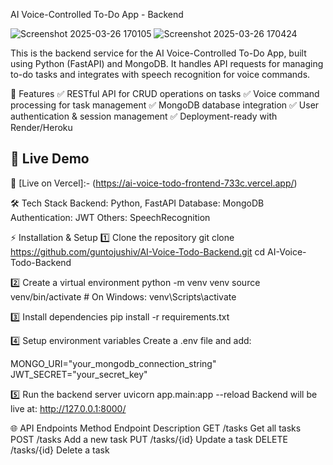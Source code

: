 AI Voice-Controlled To-Do App - Backend

![Screenshot 2025-03-26 170105](https://github.com/user-attachments/assets/fa0e3443-25b9-41f2-be8e-f351d736be19)
![Screenshot 2025-03-26 170424](https://github.com/user-attachments/assets/f014b077-92ce-4861-87e7-315805ece5b5)



This is the backend service for the AI Voice-Controlled To-Do App, built using Python (FastAPI) and MongoDB. It handles API requests for managing to-do tasks and integrates with speech recognition for voice commands.

🚀 Features
✅ RESTful API for CRUD operations on tasks
✅ Voice command processing for task management
✅ MongoDB database integration
✅ User authentication & session management
✅ Deployment-ready with Render/Heroku

## 🚀 Live Demo  
🔗  [Live on Vercel]:- (https://ai-voice-todo-frontend-733c.vercel.app/)

🛠️ Tech Stack
Backend: Python, FastAPI
Database: MongoDB
Authentication: JWT
Others: SpeechRecognition

⚡ Installation & Setup
1️⃣ Clone the repository
git clone https://github.com/guntojushiv/AI-Voice-Todo-Backend.git
cd AI-Voice-Todo-Backend

2️⃣ Create a virtual environment
python -m venv venv
source venv/bin/activate  # On Windows: venv\Scripts\activate

3️⃣ Install dependencies
pip install -r requirements.txt

4️⃣ Setup environment variables
Create a .env file and add:


MONGO_URI="your_mongodb_connection_string"
JWT_SECRET="your_secret_key"

5️⃣ Run the backend server
uvicorn app.main:app --reload
Backend will be live at: http://127.0.0.1:8000/

🌐 API Endpoints
Method	Endpoint	Description
GET	/tasks	Get all tasks
POST	/tasks	Add a new task
PUT	/tasks/{id}	Update a task
DELETE	/tasks/{id}	Delete a task

